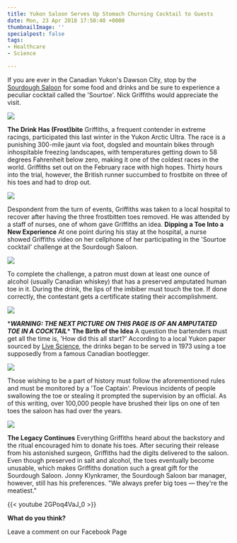 ```yaml
---
title: Yukon Saloon Serves Up Stomach Churning Cocktail to Guests
date: Mon, 23 Apr 2018 17:50:40 +0000
thumbnailImage: ''
specialpost: false
tags:
- Healthcare
- Science

---
```

If you are ever in the Canadian Yukon's Dawson City, stop by the [Sourdough Saloon](http://downtownhotel.ca/sourdough-saloon/) for some food and drinks and be sure to experience a peculiar cocktail called the 'Sourtoe'. Nick Griffiths would appreciate the visit. 

[![](http://politicsfocus.com/wp-content/uploads/2018/04/nick-griffiths.jpg)](http://politicsfocus.com/wp-content/uploads/2018/04/nick-griffiths.jpg) 

**The Drink Has (Frost)bite** Griffiths, a frequent contender in extreme racings, participated this last winter in the Yukon Arctic Ultra. The race is a punishing 300-mile jaunt via foot, dogsled and mountain bikes through inhospitable freezing landscapes, with temperatures getting down to 58 degrees Fahrenheit below zero, making it one of the coldest races in the world. Griffiths set out on the February race with high hopes. Thirty hours into the trial, however, the British runner succumbed to frostbite on three of his toes and had to drop out.

  
[![](http://politicsfocus.com/wp-content/uploads/2018/04/nick-griffiths2.jpg)](http://politicsfocus.com/wp-content/uploads/2018/04/nick-griffiths2.jpg) 

Despondent from the turn of events, Griffiths was taken to a local hospital to recover after having the three frostbitten toes removed. He was attended by a staff of nurses, one of whom gave Griffiths an idea. **Dipping a Toe Into a New Experience** At one point during his stay at the hospital, a nurse showed Griffiths video on her cellphone of her participating in the 'Sourtoe cocktail' challenge at the Sourdough Saloon. 

[![](http://politicsfocus.com/wp-content/uploads/2018/04/toedrink1.jpg)](http://politicsfocus.com/wp-content/uploads/2018/04/toedrink1.jpg) 

To complete the challenge, a patron must down at least one ounce of alcohol (usually Canadian whiskey) that has a preserved amputated human toe in it. During the drink, the lips of the imbiber must touch the toe. If done correctly, the contestant gets a certificate stating their accomplishment. 

[![](http://politicsfocus.com/wp-content/uploads/2018/04/toecertificate.jpg)](http://politicsfocus.com/wp-content/uploads/2018/04/toecertificate.jpg) 

\****WARNING: THE NEXT PICTURE ON THIS PAGE IS OF AN AMPUTATED TOE IN A COCKTAIL**** **The Birth of the Idea** A question the bartenders must get all the time is, 'How did this all start?' According to a local Yukon paper sourced by [Live Science](https://www.livescience.com/62303-man-donates-amputated-toes-cocktail.html), the drinks began to be served in 1973 using a toe supposedly from a famous Canadian bootlegger. 

[![](http://politicsfocus.com/wp-content/uploads/2018/04/toe.jpg)](http://politicsfocus.com/wp-content/uploads/2018/04/toe.jpg) 

Those wishing to be a part of history must follow the aforementioned rules and must be monitored by a 'Toe Captain'. Previous incidents of people swallowing the toe or stealing it prompted the supervision by an official. As of this writing, over 100,000 people have brushed their lips on one of ten toes the saloon has had over the years. 

[![](http://politicsfocus.com/wp-content/uploads/2018/04/nick-griffiths3.jpg)](http://politicsfocus.com/wp-content/uploads/2018/04/nick-griffiths3.jpg) 

**The Legacy Continues** Everything Griffiths heard about the backstory and the ritual encouraged him to donate his toes. After securing their release from his astonished surgeon, Griffiths had the digits delivered to the saloon. Even though preserved in salt and alcohol, the toes eventually become unusable, which makes Griffiths donation such a great gift for the Sourdough Saloon. Jonny Klynkramer, the Sourdough Saloon bar manager, however, still has his preferences. "We always prefer big toes — they're the meatiest." 

{{< youtube 2GPoq4VaJ_0 >}}

**What do you think?**

Leave a comment on our Facebook Page